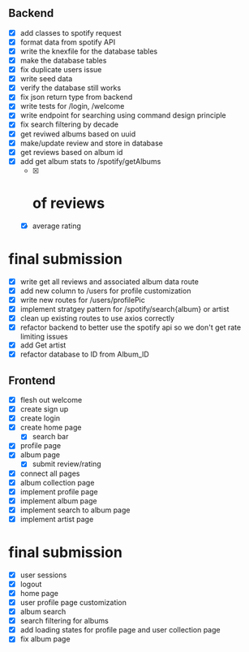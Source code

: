## Backend
- [x] add classes to spotify request 
- [x] format data from spotify API
- [x] write the knexfile for the database tables
- [x] make the database tables 
- [x] fix duplicate users issue
- [x] write seed data
- [x] verify the database still works
- [x] fix json return type from backend
- [x] write tests for /login, /welcome
- [x] write endpoint for searching using command design principle
- [x] fix search filtering by decade
- [x] get reviwed albums based on uuid
- [X] make/update review and store in database
- [x] get reviews based on album id
- [x] add get album stats to /spotify/getAlbums 
  - [x] # of reviews
  - [x] average rating
# final submission
- [x] write get all reviews and associated album data route
- [x] add new column to /users for profile customization 
- [x] write new routes for /users/profilePic
- [x] implement stratgey pattern for /spotify/search{album} or artist
- [x] clean up existing routes to use axios correctly
- [x] refactor backend to better use the spotify api so we don't get rate limiting issues
- [x] add Get artist
- [x] refactor database to ID from Album_ID

## Frontend
- [x] flesh out welcome
- [x] create sign up
- [x] create login
- [x] create home page
  - [x] search bar
- [x] profile page
- [x] album page
  - [x] submit review/rating
- [x] connect all pages
- [x] album collection page
- [x] implement profile page
- [x] implement album page
- [x] implement search to album page
- [x] implement artist page
# final submission
- [x] user sessions
- [x] logout
- [x] home page
- [x] user profile page customization
- [x] album search
- [x] search filtering for albums
- [x] add loading states for profile page and user collection page
- [x] fix album page
